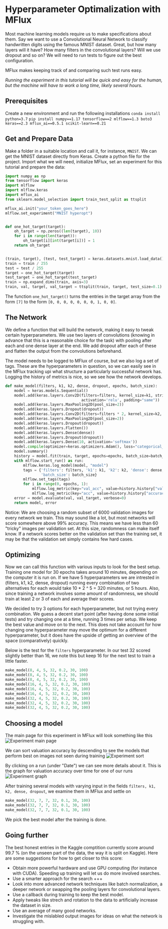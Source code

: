 # Hyperparameter Optimalization with MFlux
Most machine learning models require us to make specifications about them. Say we want to use a Convolutional
Neural Network to classify handwritten digits using the famous MNIST dataset. Great, but how many layers will it 
have? How many filters in the convolutional layers? Will we use dropout and so on? We will need to run tests 
to figure out the best configuration.

MFlux makes keeping track of and comparing such test runs easy.

_Running the experiment in this tutorial will be quick and easy for the human, but the machine will have to work a long time, 
likely several hours._

## Prerequisites
Create a new environment and run the following installations
`conda install python=3.7`
`pip install numpy==1.17 tensorflow==2 mlflow==1.3 boto3 keras==2.3 mflux_ai==0.5.1 scikit-learn==0.21`


## Get and Prepare Data
Make a folder in a suitable location and call it, for instance, `MNIST`. 
We can get the MNIST dataset directly from Keras. Create a python file for the project. Import what we will need, initialize 
MFlux, set an experiment for this tutorial and prepare the data:
```python
import numpy as np
from tensorflow import keras
import mlflow
import mlflow.keras
import mflux_ai
from sklearn.model_selection import train_test_split as ttsplit

mflux_ai.init("your_token_goes_here")
mlflow.set_experiment("MNIST hyperopt")


def one_hot_target(target):
    oh_target = np.zeros((len(target), 10))
    for i in range(len(target)):
        oh_target[i][int(target[i])] = 1
    return oh_target


(train, target), (test, test_target) = keras.datasets.mnist.load_data()
train = train / 255
test = test / 255
target = one_hot_target(target)
test_target = one_hot_target(test_target)
train = np.expand_dims(train, axis=3)
train, val, target, val_target = ttsplit(train, target, test_size=0.1)
```
The function `one_hot_target()` turns the entries in the 
target array from the form `[7]` to the form `[0, 0, 0, 0, 0, 0, 0, 1, 0, 0]`.


## The Network
We define a function that will build the network, making it easy to tweak certain hyperparameters. We use two layers of 
convolutions (knowing in advance that this is a reasonable choice for the task) with pooling after each and one dense layer 
at the end. We add dropout after each of these and flatten the output from the convolutions beforehand.

The model needs to be logged to MFlux of course, but we also log a set of tags. These are the hyperparameters in question, 
so we can easily see in the MFlux tracking upi what structure a particularly successful network has. Logging the history 
of metrics is nice, so we see how the network develops.
```python
def make_model(filters, k1, k2, dense, dropout, epochs, batch_size):
    model = keras.models.Sequential()
    model.add(keras.layers.Conv2D(filters=filters, kernel_size=k1, strides=1, input_shape=(28, 28, 1),
                                  activation='relu', padding="same"))
    model.add(keras.layers.MaxPooling2D(pool_size=2))
    model.add(keras.layers.Dropout(dropout))
    model.add(keras.layers.Conv2D(filters=filters * 2, kernel_size=k2, strides=1, activation='relu'))
    model.add(keras.layers.MaxPooling2D(pool_size=2))
    model.add(keras.layers.Dropout(dropout))
    model.add(keras.layers.Flatten())
    model.add(keras.layers.Dense(dense))
    model.add(keras.layers.Dropout(dropout))
    model.add(keras.layers.Dense(10, activation='softmax'))
    model.compile(optimizer=keras.optimizers.Adam(), loss="categorical_crossentropy", metrics=["accuracy"])
    model.summary()
    history = model.fit(train, target, epochs=epochs, batch_size=batch_size, validation_data=(val, val_target))
    with mlflow.start_run() as run:
        mlflow.keras.log_model(model, "model")
        tags = {'filters': filters, 'k1': k1, 'k2': k2, 'dense': dense, 'dropout': dropout, 'epochs': epochs,
                'batch_size': batch_size}
        mlflow.set_tags(tags)
        for i in range(0, epochs, 1):
            mlflow.log_metric(key="val_acc", value=history.history["val_accuracy"][i], step=i)
            mlflow.log_metric(key="acc", value=history.history["accuracy"][i], step=i)
    error = model.evaluate(val, val_target, verbose=0)
    return model, error
```
Notice: We are choosing a random subset of 6000 validation images for every network we train. This may sound like a lot, but 
most networks will score somewhere above 99% accuracy. This means we have less than 60 "tricky" images per validation set. 
At this size, randomness can make itself know. If a network scores better on the validation set than the training set, it may 
be that the validation set simply contains few hard cases.


## Optimizing
Now we can call this function with various inputs to look for the best setup. Training one model for 30 epochs takes around 
10 minutes, depending on the computer it is run on. If we have 5 hyperparameters we are intrested in 
(filters, k1, k2, dense, dropout) running every combination of two alternatives for each would take 10 * 2 ^ 5 = 320 minutes, 
or 5 hours. Also, since training a network involves some amount of randomness, we should train at least 2 or 3 of each and 
average their scores.

We decided to try 3 options for each hyperparameter, but not trying every combination. We guess a decent start point 
(after having done some initial tests) and try changing one at a time, running 3 times per setup. We keep the best value 
and move on to the next. This does not take account for how changing one hyperparameter may move the optimum for a different
hyperparameter, but it does have the upside of getting an overview of the space (comparatively) quickly.

Below is the test for the `filters` hyperparameter. In our test 32 scored slightly better than 16, 
we note this but keep 16 for the next test to train a little faster.
```python
make_model(8, 4, 5, 32, 0.2, 30, 100)
make_model(8, 4, 5, 32, 0.2, 30, 100)
make_model(8, 4, 5, 32, 0.2, 30, 100)
make_model(16, 4, 5, 32, 0.2, 30, 100)
make_model(16, 4, 5, 32, 0.2, 30, 100)
make_model(16, 4, 5, 32, 0.2, 30, 100)
make_model(32, 4, 5, 32, 0.2, 30, 100)
make_model(32, 4, 5, 32, 0.2, 30, 100)
make_model(32, 4, 5, 32, 0.2, 30, 100)
```

## Choosing a model
The main page for this experiment in MFlux will look something like this
![Experiment main page](images/experiment_main.png)

We can sort valuation accuracy by descending to see the models that perform best on images not seen during training
![Experiment sort](images/experiment_sort.png)

By clicking on a run (under "Date") we can see more details about it. This is the graph for valuation accuracy over time for 
one of our runs
![Experiment graph](images/experiment_graph.png)

After training several models with varying input in the fields `filters, k1, k2, dense, dropout`, we examine them in MFlux 
and settle on 
```python
make_model(32, 7, 7, 32, 0.1, 30, 100)
make_model(32, 7, 7, 32, 0.1, 30, 100)
make_model(32, 7, 7, 32, 0.1, 30, 100)
```

We pick the best model after the training is done.

## Going further
The best honest entries in the Kaggle comptition currently score around 99.7 % (on the unseen part of the data, the way it is split
on Kaggle). Here are some suggestions for how to get closer to this score:
* Obtain more powerful hardware and use GPU computing (for instance with CUDA). Speeding up training will let us do more 
involved searches.
* Use a smarter approach for the search +++
* Look into more advanced network techniques like batch normalization, a deeper network or swapping the pooling layers 
for convolutional layers.
* Use a callback during training to keep the best model.
* Apply tweaks like strech and rotation to the data to artificially increase the dataset in size.
* Use an average of many good networks.
* Investigate the mislabled output images for ideas on what the network is struggling with.

